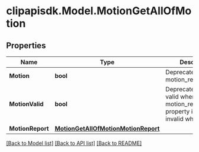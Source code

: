 # clipapisdk.Model.MotionGetAllOfMotion

## Properties

Name | Type | Description | Notes
------------ | ------------- | ------------- | -------------
**Motion** | **bool** | Deprecated. Moved to motion_report/motion. | [optional] 
**MotionValid** | **bool** | Deprecated. Motion is valid when motion_report property is present, invalid when absent. | [optional] 
**MotionReport** | [**MotionGetAllOfMotionMotionReport**](MotionGetAllOfMotionMotionReport.md) |  | [optional] 

[[Back to Model list]](../README.md#documentation-for-models) [[Back to API list]](../README.md#documentation-for-api-endpoints) [[Back to README]](../README.md)

